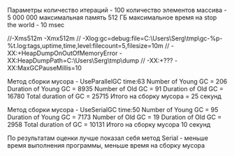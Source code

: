Параметры
    количество итераций  - 100
    количество элементов массива - 5 000 000
    максимальная память 512 ГБ
    максимальное время на stop the world - 10 msec

//-Xms512m -Xmx512m
// -Xlog:gc=debug:file=C:\Users\Serg\tmp\gc-%p-%t.log:tags,uptime,time,level:filecount=5,filesize=10m
// -XX:+HeapDumpOnOutOfMemoryError -XX:HeapDumpPath=C:\Users\Serg\tmp\dump
// -XX:+???  -XX:MaxGCPauseMillis=10


Метод сборки мусора - UseParallelGC
    time:63
    Number of Young GC = 206
    Duration of Young GC = 8935
    Number of Old GC = 91
    Duration of Old GC = 16780
Total duration of GC = 25715
Итого на сборку мусора = 25 секунд


Метод сборки мусора - UseSerialGC
    time:50
    Number of Young GC = 95
    Duration of Young GC = 7173
    Number of Old GC = 19
    Duration of Old GC = 2958
Total duration of GC = 10131
Итого на сборку мусора 10 секунд


По результатам оценки лучше показал себя метод Serial - меньше время выполнения программы, меньше время на сборку мусора